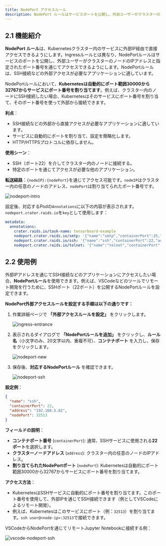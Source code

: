 ```yaml
---
title: NodePort アクセスルール
description: NodePort ルールはサービスポートを公開し、外部ユーザーがクラスターのノードのIPアドレスと指定されたポート番号を通じてアクセスできるようにします。
---
```


## 2.1 機能紹介

**NodePort ルール**は、Kubernetesクラスター内のサービスに外部IP経由で直接アクセスできるようにします。Ingressルールとは異なり、NodePortルールはサービスのポートを公開し、外部ユーザーがクラスターのノードのIPアドレスと指定されたポート番号を通じてアクセスできるようにします。NodePortルールは、SSH接続などの外部アクセスが必要なアプリケーションに適しています。

NodePortルールにおいて、**Kubernetesは自動的にポート範囲30000から32767からサービスにポート番号を割り当てます**。例えば、クラスター内のノードにSSH接続したい場合、Kubernetesはそのサービスにポート番号を割り当て、そのポート番号を使って外部から接続できます。

**利点**：

- SSH接続などの外部から直接アクセスが必要なアプリケーションに適しています。
- サービスに自動的にポートを割り当て、設定を簡略化します。
- HTTP/HTTPSプロトコルに依存しません。

**使用シーン**：

- SSH（ポート22）を介してクラスター内のノードに接続する。
- 特定のポートを通じてアクセスが必要な他のアプリケーション。

**転送経路**：`{nodeIP}:{nodePort}`を通じてアクセス可能です。`nodeIP`はクラスター内の任意のノードのアドレス、`nodePort`は割り当てられたポート番号です。

![nodeport-intro](./img/nodeport-intro.webp)

設定後、対応するPodの`Annotations`に以下の内容が表示されます。`nodeport.crater.raids.io`を`key`として使用します：

```yaml
metadata:
  annotations:
    crater.raids.io/task-name: tensorboard-example
    nodeport.crater.raids.io/smtp: '{"name":"smtp","containerPort":25,"address":"192.168.5.82","nodePort":30631}'
    nodeport.crater.raids.io/ssh: '{"name":"ssh","containerPort":22,"address":"192.168.5.82","nodePort":32513}'
    nodeport.crater.raids.io/telnet: '{"name":"telnet","containerPort":23,"address":"192.168.5.82","nodePort":32226}'
```

## 2.2 使用例

外部IPアドレスを通じてSSH接続などのアプリケーションにアクセスしたい場合、**NodePortルール**を使用できます。例えば、VSCodeなどのツールでリモート開発を行うために、SSHポート（22ポート）を公開するNodePortルールを設定できます。

**NodePort外部アクセスルールを設定する手順は以下の通りです：**

1. 作業詳細ページで **「外部アクセスルールを設定」** をクリックします。

   ![ingress-entrance](./img/ingress-entrance.webp)

2. 表示されるダイアログで **「NodePortルールを追加」** をクリックし、**ルール名**（小文字のみ、20文字以内、重複不可）、**コンテナポート** を入力し、保存をクリックします。

   ![nodeport-new](./img/nodeport-new.webp)

3. 保存後、**対応するNodePortルール** を確認できます。

   ![nodeport-ssh](./img/nodeport-ssh.webp)

**設定例**：

```json
{
  "name": "ssh",
  "containerPort": 22,
  "address": "192.168.5.82",
  "nodePort": 32513
}
```

**フィールドの説明**：

- **コンテナポート番号** (`containerPort`): 通常、SSHサービスに使用される**22ポート**を選択します。
- **クラスターノードアドレス** (`address`): クラスター内の任意のノードのIPアドレス。
- **割り当てられたNodePortポート** (`nodePort`): Kubernetesは自動的にポート範囲30000から32767からサービスにポート番号を割り当てます。

**アクセス方法**：

- KubernetesはSSHサービスに自動的にポート番号を割り当てます。このポート番号を使用して、外部IPを通じてSSH接続できます（例としてVSCodeによるリモート開発）。
- 例えば、Kubernetesはこのサービスにポート（例：`32513`）を割り当てます。`ssh user@<node-ip>:32513`で接続できます。

VSCodeからNodePortを通じてリモートJupyter Notebookに接続する例：

![vscode-nodeport-ssh](./img/vscode-nodeport-ssh.webp)